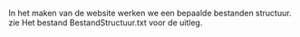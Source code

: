 In het maken van de website werken we een bepaalde bestanden structuur.
zie Het bestand BestandStructuur.txt voor de uitleg.

